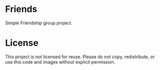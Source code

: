 # Friends
Simple Friendship group project.

# License
This project is not licensed for reuse. Please do not copy, redistribute, or use this code and images without explicit permission.
